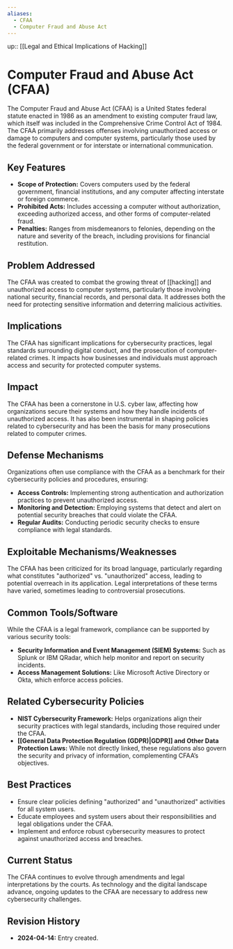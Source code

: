 ```yaml
---
aliases:
  - CFAA
  - Computer Fraud and Abuse Act
---
```

up:: [[Legal and Ethical Implications of Hacking]]
# Computer Fraud and Abuse Act (CFAA)

The Computer Fraud and Abuse Act (CFAA) is a United States federal statute enacted in 1986 as an amendment to existing computer fraud law, which itself was included in the Comprehensive Crime Control Act of 1984. The CFAA primarily addresses offenses involving unauthorized access or damage to computers and computer systems, particularly those used by the federal government or for interstate or international communication.

## Key Features

- **Scope of Protection:** Covers computers used by the federal government, financial institutions, and any computer affecting interstate or foreign commerce.
- **Prohibited Acts:** Includes accessing a computer without authorization, exceeding authorized access, and other forms of computer-related fraud.
- **Penalties:** Ranges from misdemeanors to felonies, depending on the nature and severity of the breach, including provisions for financial restitution.

## Problem Addressed

The CFAA was created to combat the growing threat of [[hacking]] and unauthorized access to computer systems, particularly those involving national security, financial records, and personal data. It addresses both the need for protecting sensitive information and deterring malicious activities.

## Implications

The CFAA has significant implications for cybersecurity practices, legal standards surrounding digital conduct, and the prosecution of computer-related crimes. It impacts how businesses and individuals must approach access and security for protected computer systems.

## Impact

The CFAA has been a cornerstone in U.S. cyber law, affecting how organizations secure their systems and how they handle incidents of unauthorized access. It has also been instrumental in shaping policies related to cybersecurity and has been the basis for many prosecutions related to computer crimes.

## Defense Mechanisms

Organizations often use compliance with the CFAA as a benchmark for their cybersecurity policies and procedures, ensuring:

- **Access Controls:** Implementing strong authentication and authorization practices to prevent unauthorized access.
- **Monitoring and Detection:** Employing systems that detect and alert on potential security breaches that could violate the CFAA.
- **Regular Audits:** Conducting periodic security checks to ensure compliance with legal standards.

## Exploitable Mechanisms/Weaknesses

The CFAA has been criticized for its broad language, particularly regarding what constitutes "authorized" vs. "unauthorized" access, leading to potential overreach in its application. Legal interpretations of these terms have varied, sometimes leading to controversial prosecutions.

## Common Tools/Software

While the CFAA is a legal framework, compliance can be supported by various security tools:

- **Security Information and Event Management (SIEM) Systems:** Such as Splunk or IBM QRadar, which help monitor and report on security incidents.
- **Access Management Solutions:** Like Microsoft Active Directory or Okta, which enforce access policies.

## Related Cybersecurity Policies

- **NIST Cybersecurity Framework:** Helps organizations align their security practices with legal standards, including those required under the CFAA.
- **[[General Data Protection Regulation (GDPR)|GDPR]] and Other Data Protection Laws:** While not directly linked, these regulations also govern the security and privacy of information, complementing CFAA’s objectives.

## Best Practices

- Ensure clear policies defining "authorized" and "unauthorized" activities for all system users.
- Educate employees and system users about their responsibilities and legal obligations under the CFAA.
- Implement and enforce robust cybersecurity measures to protect against unauthorized access and breaches.

## Current Status

The CFAA continues to evolve through amendments and legal interpretations by the courts. As technology and the digital landscape advance, ongoing updates to the CFAA are necessary to address new cybersecurity challenges.

## Revision History

- **2024-04-14:** Entry created.